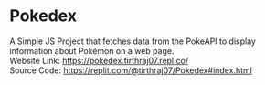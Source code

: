 # Pokedex
A Simple JS Project that fetches data from the PokeAPI to display information about Pokémon on a web page.
<br>
Website Link: https://pokedex.tirthraj07.repl.co/ <br>
Source Code: https://replit.com/@tirthraj07/Pokedex#index.html

